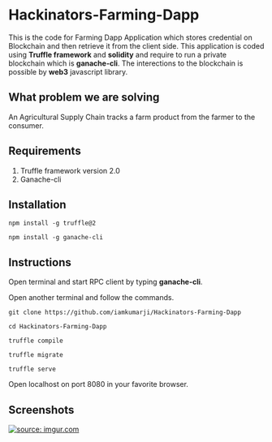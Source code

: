 # Hackinators-Farming-Dapp
This is the code for Farming Dapp Application which stores credential on Blockchain and then retrieve it from the client side. This application is coded using **Truffle framework** and **solidity** and require to run a private blockchain which is **ganache-cli**. The interections to the blockchain is possible by **web3** javascript library.

## What problem we are solving
An Agricultural Supply Chain tracks a farm product from the farmer to the consumer.

## Requirements
1. Truffle framework version 2.0
2. Ganache-cli

## Installation
```shell
npm install -g truffle@2
```
```shell
npm install -g ganache-cli
```

## Instructions
Open terminal and start RPC client by typing **ganache-cli**.

Open another terminal and follow the commands.
```shell
git clone https://github.com/iamkumarji/Hackinators-Farming-Dapp

```
```shell
cd Hackinators-Farming-Dapp
```
```shell
truffle compile
```
```shell
truffle migrate
```
```shell
truffle serve
```
Open localhost on port 8080 in your favorite browser.

## Screenshots

<a href="https://imgur.com/d3fmQA5"><img src="https://i.imgur.com/d3fmQA5.png" title="source: imgur.com" /></a>
